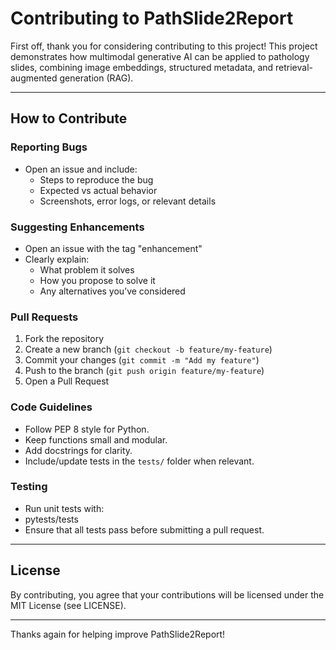 # Contributing to PathSlide2Report

First off, thank you for considering contributing to this project! 
This project demonstrates how multimodal generative AI can be applied to pathology slides, combining image embeddings, structured metadata, and retrieval-augmented generation (RAG).  

---------------------------------------------------------
## How to Contribute

### Reporting Bugs
- Open an issue and include:
  - Steps to reproduce the bug
  - Expected vs actual behavior
  - Screenshots, error logs, or relevant details

### Suggesting Enhancements
- Open an issue with the tag "enhancement"
- Clearly explain:
  - What problem it solves
  - How you propose to solve it
  - Any alternatives you’ve considered

### Pull Requests
1. Fork the repository
2. Create a new branch (`git checkout -b feature/my-feature`)
3. Commit your changes (`git commit -m "Add my feature"`)
4. Push to the branch (`git push origin feature/my-feature`)
5. Open a Pull Request

### Code Guidelines
- Follow PEP 8 style for Python.
- Keep functions small and modular.
- Add docstrings for clarity.
- Include/update tests in the `tests/` folder when relevant.

### Testing
- Run unit tests with:
- pytests/tests
-  Ensure that all tests pass before submitting a pull request.

---------------------------------------------------------
## License
By contributing, you agree that your contributions will be licensed under the MIT License (see LICENSE).

---------------------------------------------------------
Thanks again for helping improve PathSlide2Report!

